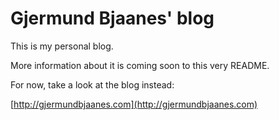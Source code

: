# Gjermund Bjaanes' blog

This is my personal blog.

More information about it is coming soon to this very README.

For now, take a look at the blog instead:

[http://gjermundbjaanes.com](http://gjermundbjaanes.com) 